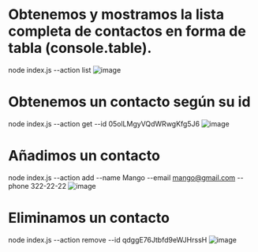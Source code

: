 # Obtenemos y mostramos la lista completa de contactos en forma de tabla (console.table).
node index.js --action list
![image](https://github.com/FS-JesusC/goit-nodejs-hw-01/assets/116131469/5ba0578d-c493-41f1-bca1-81e7e7e2ff7b)
# Obtenemos un contacto según su id
node index.js --action get --id 05olLMgyVQdWRwgKfg5J6
![image](https://github.com/FS-JesusC/goit-nodejs-hw-01/assets/116131469/edb918f9-b789-47eb-bd1a-018c64552c3a)
# Añadimos un contacto
node index.js --action add --name Mango --email mango@gmail.com --phone 322-22-22
![image](https://github.com/FS-JesusC/goit-nodejs-hw-01/assets/116131469/8a605e2f-388f-4974-9352-355b6cda752a)
# Eliminamos un contacto
node index.js --action remove --id qdggE76Jtbfd9eWJHrssH
![image](https://github.com/FS-JesusC/goit-nodejs-hw-01/assets/116131469/a326008a-9f35-40bb-8b60-06a5f75ab533)
